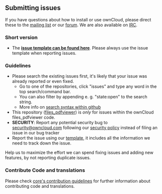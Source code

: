 ## Submitting issues

If you have questions about how to install or use ownCloud, please direct these to the [mailing list][mailinglist] or our [forum][forum]. We are also available on [IRC][irc].

### Short version

 * The [**issue template can be found here**][template]. Please always use the issue template when reporting issues.

### Guidelines
* Please search the existing issues first, it's likely that your issue was already reported or even fixed.
  - Go to one of the repositories, click "issues" and type any word in the top search/command bar.
  - You can also filter by appending e. g. "state:open" to the search string.
  - More info on [search syntax within github](https://help.github.com/articles/searching-issues)
* This repository ([files_pdfviewer](https://github.com/owncloud/files_pdfviewer/issues)) is *only* for issues within the ownCloud files_pdfviewer code.
* __SECURITY__: Report any potential security bug to security@owncloud.com following our [security policy](https://owncloud.org/security/) instead of filing an issue in our bug tracker
* Report the issue using our [template][template], it includes all the information we need to track down the issue.

Help us to maximize the effort we can spend fixing issues and adding new features, by not reporting duplicate issues.

[template]: https://raw.github.com/owncloud/core/master/issue_template.md
[mailinglist]: https://mailman.owncloud.org/mailman/listinfo/owncloud
[forum]: https://forum.owncloud.org/
[irc]: https://webchat.freenode.net/?channels=owncloud&uio=d4

### Contribute Code and translations
Please check [core's contribution guidelines](https://github.com/owncloud/core/blob/master/CONTRIBUTING.md) for further information about contributing code and translations.
